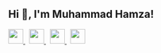 ## Hi 👋, I'm Muhammad Hamza!

<!--
**Muhammad-Hamza69/Muhammad-Hamza69** is a ✨ _special_ ✨ repository because its `README.md` (this file) appears on your GitHub profile.

Here are some ideas to get you started:

- 🔭 I’m currently working on ...
- 🌱 I’m currently learning ...
- 👯 I’m looking to collaborate on ...
- 🤔 I’m looking for help with ...
- 💬 Ask me about ...
- 📫 How to reach me: ...
- 😄 Pronouns: ...
- ⚡ Fun fact: ...
-->

<a href="https://facebook.com/yourusername">
  <img src="https://cdn-icons-png.flaticon.com/512/733/733547.png" width="30" />
</a>
&nbsp;
<a href="mailto:yourname@gmail.com">
  <img src="https://cdn-icons-png.flaticon.com/512/732/732200.png" width="30" />
</a>
&nbsp;
<a href="https://linkedin.com/in/yourusername">
  <img src="https://cdn-icons-png.flaticon.com/512/174/174857.png" width="30" />
</a>
&nbsp;
<a href="https://medium.com/@yourusername">
  <img src="https://cdn-icons-png.flaticon.com/512/2111/2111505.png" width="30" />
</a>

